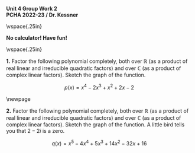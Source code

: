 __Unit 4 Group Work 2__   
__PCHA 2022-23 / Dr. Kessner__  

\vspace{.25in}

__No calculator!  Have fun!__

\vspace{.25in}

__1.__ Factor the following polynomial completely, both over
$\mathbb{R}$ (as a product of real linear and irreducible
quadratic factors) and over $\mathbb{C}$ (as a product of complex
linear factors).  Sketch the graph of the function.

$$p(x) = x^4-2x^3+x^2+2x-2$$

\newpage

__2.__ Factor the following polynomial completely, both over
$\mathbb{R}$ (as a product of real linear and irreducible
quadratic factors) and over $\mathbb{C}$ (as a product of complex
linear factors).  Sketch the graph of the function.  A little
bird tells you that $2-2i$ is a zero.

$$q(x) = x^5 - 4x^4 + 5x^3 + 14x^2 - 32x + 16$$

